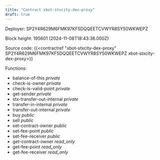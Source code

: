 ```yaml
---
title: "Contract xbot-stxcity-dex-proxy"
draft: true
---
```

Deployer: SP2Y4R629M6FMK97KF5DQQEETCVWYR8SY50WKWEPZ


 



Block height: 195601 (2024-11-08T18:43:36.000Z)

Source code: {{<contractref "xbot-stxcity-dex-proxy" SP2Y4R629M6FMK97KF5DQQEETCVWYR8SY50WKWEPZ xbot-stxcity-dex-proxy>}}

Functions:

* balance-of-this _private_
* check-is-owner _private_
* check-is-valid-point _private_
* get-sender _private_
* stx-transfer-out-internal _private_
* transfer-in-internal _private_
* transfer-out-internal _private_
* buy _public_
* sell _public_
* set-contract-owner _public_
* set-fee-point _public_
* set-fee-receiver _public_
* get-contract-owner _read_only_
* get-fee-point _read_only_
* get-fee-receiver _read_only_
